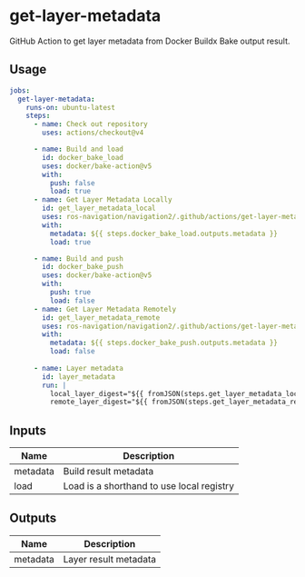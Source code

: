 # get-layer-metadata

GitHub Action to get layer metadata from Docker Buildx Bake output result.

## Usage

```yaml
jobs:
  get-layer-metadata:
    runs-on: ubuntu-latest
    steps:
      - name: Check out repository
        uses: actions/checkout@v4

      - name: Build and load
        id: docker_bake_load
        uses: docker/bake-action@v5
        with:
          push: false
          load: true
      - name: Get Layer Metadata Locally
        id: get_layer_metadata_local
        uses: ros-navigation/navigation2/.github/actions/get-layer-metadata@buildkit
        with:
          metadata: ${{ steps.docker_bake_load.outputs.metadata }}
          load: true

      - name: Build and push
        id: docker_bake_push
        uses: docker/bake-action@v5
        with:
          push: true
          load: false
      - name: Get Layer Metadata Remotely
        id: get_layer_metadata_remote
        uses: ros-navigation/navigation2/.github/actions/get-layer-metadata@buildkit
        with:
          metadata: ${{ steps.docker_bake_push.outputs.metadata }}
          load: false
    
      - name: Layer metadata
        id: layer_metadata
        run: |
          local_layer_digest="${{ fromJSON(steps.get_layer_metadata_local.outputs.metadata)['<target_name_here>']['layer.digest'] }}"
          remote_layer_digest="${{ fromJSON(steps.get_layer_metadata_remote.outputs.metadata)['<target_name_here>']['layer.digest'] }}"

```

## Inputs

| Name | Description |
| --- | --- |
| metadata | Build result metadata |
| load | Load is a shorthand to use local registry |

## Outputs

| Name | Description |
| --- | --- |
| metadata | Layer result metadata |